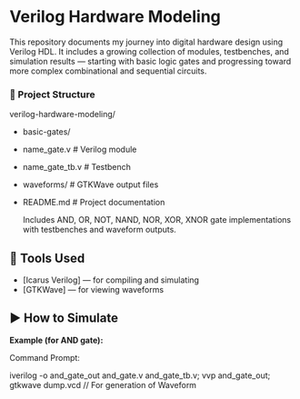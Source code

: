 # Verilog Hardware Modeling

This repository documents my journey into digital hardware design using Verilog HDL. It includes a growing collection of modules, testbenches, and simulation results — starting with basic logic gates and progressing toward more complex combinational and sequential circuits.

### 📁 Project Structure

verilog-hardware-modeling/
- basic-gates/
- name_gate.v # Verilog module
- name_gate_tb.v # Testbench
- waveforms/ # GTKWave output files
- README.md # Project documentation

  Includes AND, OR, NOT, NAND, NOR, XOR, XNOR gate implementations with testbenches and waveform outputs.


## 🔧 Tools Used

- [Icarus Verilog] — for compiling and simulating
- [GTKWave] — for viewing waveforms

## ▶️ How to Simulate

**Example (for AND gate):**

Command Prompt:

iverilog -o and_gate_out and_gate.v and_gate_tb.v;
vvp and_gate_out;
gtkwave dump.vcd     // For generation of Waveform


